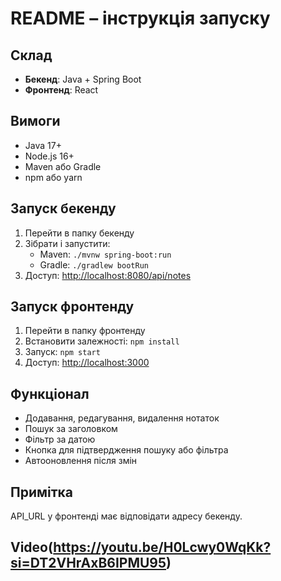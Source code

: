 # README – інструкція запуску

## Склад
- **Бекенд**: Java + Spring Boot  
- **Фронтенд**: React

## Вимоги
- Java 17+  
- Node.js 16+  
- Maven або Gradle  
- npm або yarn

## Запуск бекенду
1. Перейти в папку бекенду  
2. Зібрати і запустити:
   - Maven: `./mvnw spring-boot:run`  
   - Gradle: `./gradlew bootRun`  
3. Доступ: [http://localhost:8080/api/notes](http://localhost:8080/api/notes)

## Запуск фронтенду
1. Перейти в папку фронтенду  
2. Встановити залежності: `npm install`  
3. Запуск: `npm start`  
4. Доступ: [http://localhost:3000](http://localhost:3000)

## Функціонал
- Додавання, редагування, видалення нотаток  
- Пошук за заголовком  
- Фільтр за датою  
- Кнопка для підтвердження пошуку або фільтра  
- Автооновлення після змін  

## Примітка
API_URL у фронтенді має відповідати адресу бекенду.

## Video(https://youtu.be/H0Lcwy0WqKk?si=DT2VHrAxB6IPMU95)
